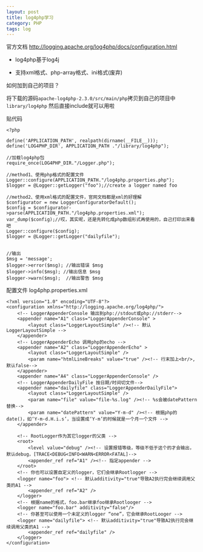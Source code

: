 ```yaml
---                                                                                                                                                                              
layout: post
title: log4php学习
category: PHP
tags: log
---
```



官方文档 <http://logging.apache.org/log4php/docs/configuration.html>

* log4php基于log4j

* 支持xml格式、php-array格式、ini格式(废弃)

如何加到自己的项目？

将下载的源码`apache-log4php-2.3.0/src/main/php`拷贝到自己的项目中`library/log4php`
然后直接include就可以用啦

贴代码

	<?php
	
	define('APPLICATION_PATH', realpath(dirname(__FILE__)));
	define('LOG4PHP_DIR', APPLICATION_PATH ."/library/log4php");
	
	//加载log4php包
	require_once(LOG4PHP_DIR."/Logger.php");
	
	//method1、使用php格式的配置文件
	Logger::configure(APPLICATION_PATH."/log4php.properties.php"); 
	$logger = @Logger::getLogger("foo");//create a logger named foo
	
	//method2、使用xml格式的配置文件，官网文档都是xml的好理解
	$configurator = new LoggerConfiguratorDefault();
	$config = $configurator->parse(APPLICATION_PATH."/log4php.properties.xml"); 
	var_dump($config);//哎，其实呢，还是先转化成php数组形式再使用的，自己打印出来看吧
	Logger::configure($config); 
	$logger = @Logger::getLogger("dailyfile");
	
	                                                                                                                                                                             
	//输出
	$msg = 'message';
	$logger->error($msg); //输出错误 $msg
	$logger->info($msg); //输出信息 $msg
	$logger->warn($msg);  //输出警告 $msg

配置文件 log4php.properties.xml
	                                                                                                                          
	<?xml version="1.0" encoding="UTF-8"?>
	<configuration xmlns="http://logging.apache.org/log4php/">
	    <!-- LoggerAppenderConsole 输出到php://stdout或php://stderr-->
	    <appender name="A1" class="LoggerAppenderConsole" >
	        <layout class="LoggerLayoutSimple" /><!-- 默认LoggerLayoutSimple -->
	    </appender>
	    <!-- LoggerAppenderEcho 调用php的echo -->
	    <appender name="A2" class="LoggerAppenderEcho" >
	        <layout class="LoggerLayoutSimple" />
	        <param name="htmlLineBreaks" value="true" /><!-- 行末加上<br/>, 默认false-->
	    </appender>
	    <appender name="A4" class="LoggerAppenderConsole" />
	    <!-- LoggerAppenderDailyFile 按日期/时间切文件-->
	    <appender name="dailyfile" class="LoggerAppenderDailyFile">
	        <layout class="LoggerLayoutSimple" />
	        <param name="file" value="file-%s.log" /><!-- %s会被datePattern替换-->
	        <param name="datePattern" value="Y-m-d" /><!-- 根据php的date()，如‘Y-m-d.H.i.s’，当设置成‘Y-m’的时候就是一个月一个文件 -->
	    </appender>        
	
	    <!-- RootLogger作为其它logger的父类 -->
	    <root>
	        <level value="debug" /><!-- 设置报错等级，等级不低于这个的才会输出，默认debug，[TRACE<DEBUG<INFO<WARN<ERROR<FATAL]-->
	        <appender_ref ref="A1" /><!-- 指定appender -->
	    </root>
	    <!-- 你也可以设置自定义的logger，它们会继承Rootlogger -->
	    <logger name="foo"> <!-- 默认additivity="true"导致A2执行完会继续调用父类的A1 -->
	        <appender_ref ref="A2" />
	    </logger>
	    <!-- 根据name的格式，foo.bar继承foo继承Rootlooger -->
	    <logger name="foo.bar" additivity="false"/>
	    <!-- 你甚至可以使用一个未定义的logger “one”，它会继承RootLooger -->
	    <logger name="dailyfile"> <!-- 默认additivity="true"导致A2执行完会继续调用父类的A1 -->                                                                                           
	        <appender_ref ref="dailyfile" />
	    </logger>
	</configuration>


